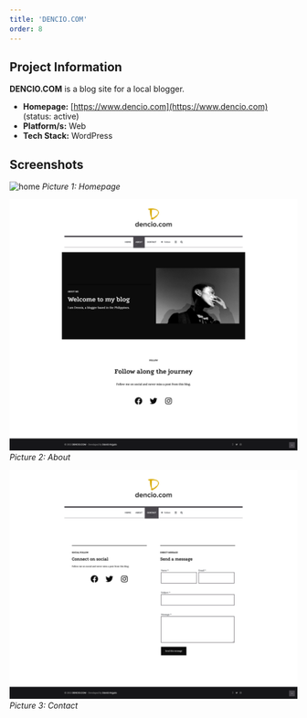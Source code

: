 ```yaml
---
title: 'DENCIO.COM'
order: 8
---
```

## Project Information
**DENCIO.COM** is a blog site for a local blogger.

* **Homepage:** [https://www.dencio.com](https://www.dencio.com) (status: active)
* **Platform/s:** Web
* **Tech Stack:** WordPress

## Screenshots
![home](/assets/images/portfolio/dencio/home.png)
_Picture 1: Homepage_

![about](/assets/images/portfolio/dencio/about.png)
_Picture 2: About_

![contact](/assets/images/portfolio/dencio/contact.png)
_Picture 3: Contact_
